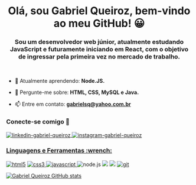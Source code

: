 <h1  align="center"> Olá, sou Gabriel Queiroz, bem-vindo ao meu GitHub! 😀 </h1>
<h3 align="center"> Sou um desenvolvedor web júnior, atualmente estudando JavaScript e futuramente iniciando em React, com o objetivo de ingressar pela primeira vez no mercado de trabalho. </h3>
  
 <br/> 


- 🌱 Atualmente aprendendo: **Node.JS.** 

- 💬 Pergunte-me sobre: **HTML, CSS, MySQL e Java.**

- 📫 Entre em contato: **gabrielsq@yahoo.com.br**



<h3 align="left"> Conecte-se comigo 🤝</h3>
<p align="left">
  
<a href="https://www.linkedin.com/in/gabrielsilvaqueiroz/" target="blank"><img align="center" src="https://img.shields.io/badge/LinkedIn-0077B5?style=for-the-badge&logo=linkedin&logoColor=white" alt="linkedin-gabriel-queiroz"/> </a> <a href="https://www.instagram.com/_gabrielsqz/" target="blank"> <img align= "center" src="https://img.shields.io/badge/Instagram-E4405F?style=for-the-badge&logo=instagram&logoColor=white" alt="instagram-gabriel-queiroz"/>

  
</p>

<h3 align="left">Linguagens e Ferramentas :wrench:</h3>
<p align="left"> 
  
  <a href="https://www.w3schools.com/html/" target="_blank" rel="noreferrer"> <img src="https://img.shields.io/badge/HTML5-E34F26?style=for-the-badge&logo=html5&logoColor=white" alt="html5" /></a> 
  <a href="https://www.w3schools.com/css/" target="_blank" rel="noreferrer"> <img src="https://img.shields.io/badge/CSS3-1572B6?style=for-the-badge&logo=css3&logoColor=white" alt="css3" /> </a>  <a href="https://developer.mozilla.org/en-US/docs/Web/JavaScript" target="_blank" rel="noreferrer"> <img src="https://img.shields.io/badge/JavaScript-F7DF1E?style=for-the-badge&logo=javascript&logoColor=black" alt="javascript" /> </a> <img src="https://img.shields.io/badge/Node.js-43853D?style=for-the-badge&logo=node.js&logoColor=white" alt="node.js"> <img src="https://img.shields.io/badge/MySQL-005C84?style=for-the-badge&logo=mysql&logoColor=white" /> <img src="https://img.shields.io/badge/Java-ED8B00?style=for-the-badge&logo=openjdk&logoColor=white" /> <a href="https://git-scm.com/" target="_blank" rel="noreferrer"><img src="https://img.shields.io/badge/GIT-E44C30?style=for-the-badge&logo=git&logoColor=white" alt="git" /></a> 
   
</p>


[![Gabriel Queiroz GitHub stats](https://github-readme-stats.vercel.app/api?username=GabrielSilvaQueiroz)](https://github.com/anuraghazra/github-readme-stats)
